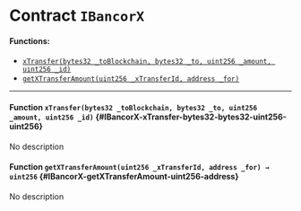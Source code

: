 # Contract `IBancorX`



#### Functions:
- [`xTransfer(bytes32 _toBlockchain, bytes32 _to, uint256 _amount, uint256 _id)`](#IBancorX-xTransfer-bytes32-bytes32-uint256-uint256)
- [`getXTransferAmount(uint256 _xTransferId, address _for)`](#IBancorX-getXTransferAmount-uint256-address)


---

#### Function `xTransfer(bytes32 _toBlockchain, bytes32 _to, uint256 _amount, uint256 _id)` {#IBancorX-xTransfer-bytes32-bytes32-uint256-uint256}
No description
#### Function `getXTransferAmount(uint256 _xTransferId, address _for) → uint256` {#IBancorX-getXTransferAmount-uint256-address}
No description

